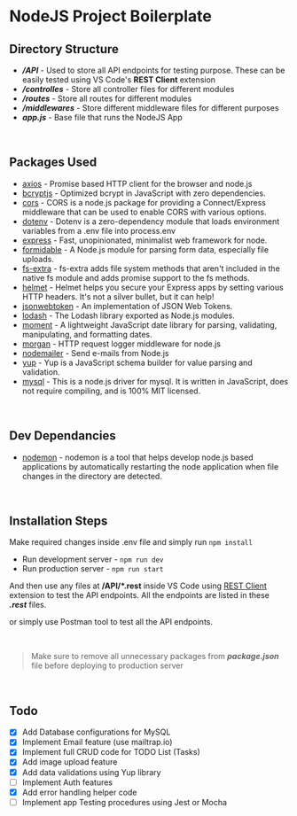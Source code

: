 # NodeJS Project Boilerplate

## Directory Structure

- **_/API_** - Used to store all API endpoints for testing purpose. These can be easily tested using VS Code's **REST Client** extension
- **_/controlles_** - Store all controller files for different modules
- **_/routes_** - Store all routes for different modules
- **_/middlewares_** - Store different middleware files for different purposes
- **_app.js_** - Base file that runs the NodeJS App

<br />

## Packages Used

- [axios](https://www.npmjs.com/package/axios) - Promise based HTTP client for the browser and node.js
- [bcryptjs](https://www.npmjs.com/package/bcryptjs) - Optimized bcrypt in JavaScript with zero dependencies.
- [cors](https://www.npmjs.com/package/cors) - CORS is a node.js package for providing a Connect/Express middleware that can be used to enable CORS with various options.
- [dotenv](https://www.npmjs.com/package/dotenv) - Dotenv is a zero-dependency module that loads environment variables from a .env file into process.env
- [express](https://www.npmjs.com/package/express) - Fast, unopinionated, minimalist web framework for node.
- [formidable](https://www.npmjs.com/package/formidable) - A Node.js module for parsing form data, especially file uploads.
- [fs-extra](https://www.npmjs.com/package/fs-extra) - fs-extra adds file system methods that aren't included in the native fs module and adds promise support to the fs methods.
- [helmet](https://www.npmjs.com/package/helmet) - Helmet helps you secure your Express apps by setting various HTTP headers. It's not a silver bullet, but it can help!
- [jsonwebtoken](https://www.npmjs.com/package/jsonwebtoken) - An implementation of JSON Web Tokens.
- [lodash](https://www.npmjs.com/package/lodash) - The Lodash library exported as Node.js modules.
- [moment](https://www.npmjs.com/package/moment) - A lightweight JavaScript date library for parsing, validating, manipulating, and formatting dates.
- [morgan](https://www.npmjs.com/package/morgan) - HTTP request logger middleware for node.js
- [nodemailer](https://www.npmjs.com/package/nodemailer) - Send e-mails from Node.js
- [yup](https://www.npmjs.com/package/yup) - Yup is a JavaScript schema builder for value parsing and validation.
- [mysql](https://www.npmjs.com/package/mysql) - This is a node.js driver for mysql. It is written in JavaScript, does not require compiling, and is 100% MIT licensed.

<br />

## Dev Dependancies

- [nodemon](https://www.npmjs.com/package/nodemon) - nodemon is a tool that helps develop node.js based applications by automatically restarting the node application when file changes in the directory are detected.

<br />

## Installation Steps

Make required changes inside .env file and simply run
`npm install`

- Run development server - `npm run dev`
- Run production server - `npm run start`

And then use any files at **/API/*.rest** inside VS Code using [REST Client](https://marketplace.visualstudio.com/items?itemName=humao.rest-client) extension to test the API endpoints. All the endpoints are listed in these ***.rest*** files.

or simply use Postman tool to test all the API endpoints.

<br />

> Make sure to remove all unnecessary packages from **_package.json_** file before deploying to production server

<br />

## Todo

- [x] Add Database configurations for MySQL
- [x] Implement Email feature (use mailtrap.io)
- [x] Implement full CRUD code for TODO List (Tasks)
- [x] Add image upload feature
- [x] Add data validations using Yup library
- [ ] Implement Auth features
- [x] Add error handling helper code
- [ ] Implement app Testing procedures using Jest or Mocha
